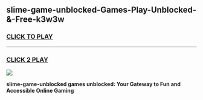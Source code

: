 
## slime-game-unblocked-Games-Play-Unblocked-&-Free-k3w3w
<h3>
<a href="https://premium76.site?title=slime-game-unblocked&ref=24A">CLICK TO PLAY</a></h3>
<hr>

<h3>
<a href="https://premium76.site?title=slime-game-unblocked&ref=24A">CLICK 2 PLAY</a>
  
</h3>

<a href="https://premium76.site?title=slime-game-unblocked&ref=24A"><img src="https://clearcache.store/games.png"></a>


**slime-game-unblocked games unblocked: Your Gateway to Fun and Accessible Online Gaming**
